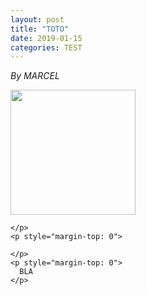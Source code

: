 ```yaml
---
layout: post
title: "TOTO"
date: 2019-01-15
categories: TEST
---
```


*By MARCEL*

<html>
  <head>
    
  </head>
  <body>
    <p style="margin-top: 0">
      <img src="https://avatars3.githubusercontent.com/u/21012752?s=460&v=4" width="200" height="200">
      
    </p>
    <p style="margin-top: 0">
      
    </p>
    <p style="margin-top: 0">
      BLA
    </p>
  </body>
</html>
